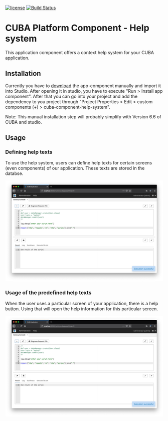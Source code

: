 [![license](https://img.shields.io/badge/license-Apache%20License%202.0-blue.svg?style=flat)](http://www.apache.org/licenses/LICENSE-2.0)
[![Build Status](https://travis-ci.org/balvi/cuba-component-help-system.svg?branch=master)](https://travis-ci.org/balvi/cuba-component-help-system)

# CUBA Platform Component - Help system

This application component offers a context help system for your CUBA application. 

## Installation
Currently you have to [download](https://github.com/balvi/cuba-component-help-system/archive/master.zip) the app-component manually and import it into Studio. After opening it in studio, you have to execute "Run > Install app component". 
After that you can go into your project and add the dependency to you project through "Project Properties > Edit > custom components (+) > cuba-component-help-system".

Note: This manual installation step will probably simplify with Version 6.6 of CUBA and studio.

## Usage


### Defining help texts
To use the help system, users can define help texts for certain screens (even components) of our application. These texts are stored in the databse.


![Screenshot help text management](https://github.com/mariodavid/cuba-component-runtime-diagnose/blob/master/img/groovy-console-screenshot.png)

### Usage of the predefined help texts

When the user uses a particular screen of your application, there is a help button. 
Using that will open the help information for this particular screen. 

![Screenshot context help](https://github.com/mariodavid/cuba-component-runtime-diagnose/blob/master/img/groovy-console-screenshot.png)
